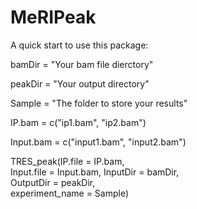 # MeRIPeak
A quick start to use this package:


bamDir = "Your bam file dierctory"

peakDir = "Your output directory"

Sample = "The folder to store your results"

IP.bam = c("ip1.bam", "ip2.bam")

Input.bam = c("input1.bam", "input2.bam")

TRES_peak(IP.file = IP.bam,  
          Input.file = Input.bam, 
          InputDir = bamDir,         
          OutputDir = peakDir,         
          experiment_name = Sample)


